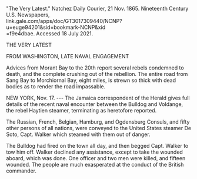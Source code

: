 ---
---

\"The Very Latest.\" Natchez Daily Courier, 21 Nov. 1865. Nineteenth
Century U.S. Newspapers,\
link.gale.com/apps/doc/GT3017309440/NCNP?u=euge94201&sid=bookmark-NCNP&xid\
=f9e4dbae. Accessed 18 July 2021.

THE VERY LATEST

FROM WASHINGTON, LATE NAVAL ENGAGEMENT

Advices from Morant Bay to the 20th report several rebels condemned to
death, and the complete crushing out of the rebellion. The entire road
from Sang Bay to Morchiornal Bay, eight miles, is strewn so thick with
dead bodies as to render the road impassable.

NEW YORK, Nov. 17. --- The Jamaica correspondent of the Herald gives
full details of the recent naval encounter between the Bulldog and
Voldange, the rebel Haytien steamer, terminating as heretofore reported.

The Russian, French, Belgian, Hamburg, and Ogdensburg Consuls, and fifty
other persons of all nations, were conveyed to the United States steamer
De Soto, Capt. Walker which steamed with them out of danger.

The Bulldog had fired on the town all day, and then begged Capt. Walker
to tow him off. Walker declined any assistance, except to take the
wounded aboard, which was done. One officer and two men were killed, and
fifteen wounded. The people are much exasperated at the conduct of the
British commander.
